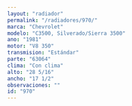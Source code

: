 ```yaml
---
layout: "radiador"
permalink: "/radiadores/970/"
marca: "Chevrolet"
modelo: "C3500, Silverado/Sierra 3500"
ano: "1981"
motor: "V8 350"
transmision: "Estándar"
parte: "63064"
clima: "Con clima"
alto: "28 5/16"
ancho: "17 1/2"
observaciones: ""
id: "970"
---
```


